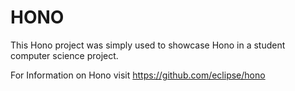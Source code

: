 # HONO


This Hono project was simply used to showcase Hono in a student computer science project.

For Information on Hono visit https://github.com/eclipse/hono 
